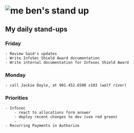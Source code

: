 # ![me](https://avatars2.githubusercontent.com/u/5232044?s=50&v=4) ben's stand up

## My daily stand-ups

### Friday

    - Review Said's updates
    - Write InfoSec Shield Award documentation
    - Write internal documentation for Infosec Shield Award
    
### Monday

    - call Jackie Doyle, at 901.452.6500 x103 (wolf river)
    
### Priorities 
   
    - Infosec
        - react to allocations form answer
        - deploy recent changes to dev (use red green)
        - 
    - Recurring Payments in Authorize
